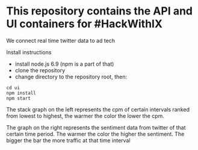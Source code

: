 # This repository contains the API and UI containers for #HackWithIX

We connect real time twitter data to ad tech



Install instructions
- install node.js 6.9 (npm is a part of that)
- clone the repository
- change directory to the repository root, then:

```
cd ui
npm install
npm start
```

The stack graph on the left represents the cpm of certain intervals
ranked from lowest to highest, the warmer the color the lower the cpm.

The graph on the right represents the sentiment data from twitter 
of that certain time period. The warmer the color the higher the 
sentiment. The bigger the bar the more traffic at that time interval

